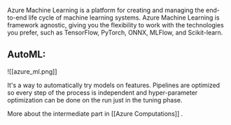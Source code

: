 Azure Machine Learning is a platform for creating and managing the end-to-end life cycle of machine learning systems. Azure Machine Learning is framework agnostic, giving you the flexibility to work with the technologies you prefer, such as TensorFlow, PyTorch, ONNX, MLFlow, and Scikit-learn. 

## AutoML:

![[azure_ml.png]]

It's a way to automatically try models on features. Pipelines are optimized so every step of the process is independent and hyper-parameter optimization can be done on the run just in the tuning phase.

More about the intermediate part in [[Azure Computations]] . 